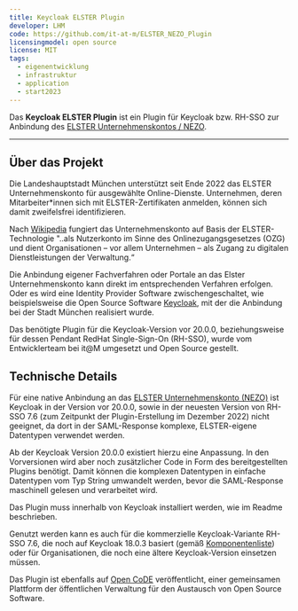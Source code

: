 ```yaml
---
title: Keycloak ELSTER Plugin
developer: LHM
code: https://github.com/it-at-m/ELSTER_NEZO_Plugin
licensingmodel: open source
license: MIT
tags:
  - eigenentwicklung
  - infrastruktur
  - application
  - start2023
---
```


Das __Keycloak ELSTER Plugin__ ist ein Plugin für Keycloak bzw. RH-SSO zur Anbindung des [ELSTER Unternehmenskontos / NEZO](https://mein-unternehmenskonto.de/).

---

## Über das Projekt

Die Landeshauptstadt München unterstützt seit Ende 2022 das ELSTER Unternehmenskonto für ausgewählte Online-Dienste. Unternehmen, deren Mitarbeiter\*innen sich mit ELSTER-Zertifikaten anmelden, können sich damit zweifelsfrei identifizieren.

Nach [Wikipedia](https://de.wikipedia.org/wiki/Digitales_Unternehmenskonto) fungiert das Unternehmenskonto auf Basis der ELSTER-Technologie "..als Nutzerkonto im Sinne des Onlinezugangsgesetzes (OZG) und dient Organisationen – vor allem Unternehmen – als Zugang zu digitalen Dienstleistungen der Verwaltung.“

Die Anbindung eigener Fachverfahren oder Portale an das Elster Unternehmenskonto kann direkt im entsprechenden Verfahren erfolgen. Oder es wird eine Identity Provider Software zwischengeschaltet, wie beispielsweise die Open Source Software [Keycloak](keycloak), mit der die Anbindung bei der Stadt München realisiert wurde.

Das benötigte Plugin für die Keycloak-Version vor 20.0.0, beziehungsweise für dessen Pendant RedHat Single-Sign-On (RH-SSO), wurde vom Entwicklerteam bei it@M umgesetzt und Open Source gestellt.

## Technische Details

Für eine native Anbindung an das [ELSTER Unternehmenskonto (NEZO)](https://mein-unternehmenskonto.de/) ist Keycloak in der Version vor 20.0.0, sowie in der neuesten Version von RH-SSO 7.6 (zum Zeitpunkt der Plugin-Erstellung im Dezember 2022) nicht geeignet, da dort in der SAML-Response komplexe, ELSTER-eigene Datentypen verwendet werden.

Ab der Keycloak Version 20.0.0 existiert hierzu eine Anpassung. In den Vorversionen wird aber noch zusätzlicher Code in Form des bereitgestellten Plugins benötigt. Damit können die komplexen Datentypen in einfache Datentypen vom Typ String umwandelt werden, bevor die SAML-Response maschinell gelesen und verarbeitet wird.

Das Plugin muss innerhalb von Keycloak installiert werden, wie im Readme beschrieben.

Genutzt werden kann es auch für die kommerzielle Keycloak-Variante RH-SSO 7.6, die noch auf Keycloak 18.0.3 basiert (gemäß [Komponentenliste](https://access.redhat.com/articles/2342881)) oder für Organisationen, die noch eine ältere Keycloak-Version einsetzen müssen.

Das Plugin ist ebenfalls auf [Open CoDE](https://gitlab.opencode.de/landeshauptstadt-muenchen/ELSTER_NEZO_Plugin/) veröffentlicht, einer gemeinsamen Plattform der öffentlichen Verwaltung für den Austausch von Open Source Software.
